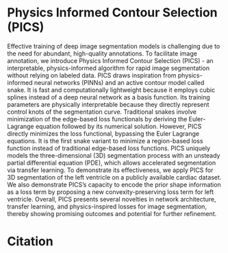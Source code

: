 # Physics Informed Contour Selection (PICS)
Effective training of deep image segmentation models is challenging due to the need for abundant, high-quality annotations.
To facilitate image annotation, we introduce Physics Informed Contour Selection (PICS) - an interpretable, physics-informed
algorithm for rapid image segmentation without relying on labeled data. PICS draws inspiration from physics-informed neural
networks (PINNs) and an active contour model called snake. It is fast and computationally lightweight because it employs cubic
splines instead of a deep neural network as a basis function. Its training parameters are physically interpretable because they
directly represent control knots of the segmentation curve. Traditional snakes involve minimization of the edge-based loss
functionals by deriving the Euler-Lagrange equation followed by its numerical solution. However, PICS directly minimizes the
loss functional, bypassing the Euler Lagrange equations. It is the first snake variant to minimize a region-based loss function
instead of traditional edge-based loss functions. PICS uniquely models the three-dimensional (3D) segmentation process with
an unsteady partial differential equation (PDE), which allows accelerated segmentation via transfer learning. To demonstrate
its effectiveness, we apply PICS for 3D segmentation of the left ventricle on a publicly available cardiac dataset. We also
demonstrate PICS’s capacity to encode the prior shape information as a loss term by proposing a new convexity-preserving loss
term for left ventricle. Overall, PICS presents several novelties in network architecture, transfer learning, and physics-inspired
losses for image segmentation, thereby showing promising outcomes and potential for further refinement.
# Citation
